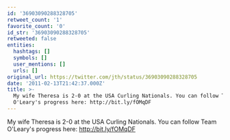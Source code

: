```yaml
---
id: '36903090288328705'
retweet_count: '1'
favorite_count: '0'
id_str: '36903090288328705'
retweeted: false
entities:
  hashtags: []
  symbols: []
  user_mentions: []
  urls: []
original_url: https://twitter.com/jth/status/36903090288328705
date: '2011-02-13T21:42:37.000Z'
title: >-
  My wife Theresa is 2-0 at the USA Curling Nationals. You can follow Team
  O'Leary's progress here: http://bit.ly/fOMqDF
---
```


My wife Theresa is 2-0 at the USA Curling Nationals. You can follow Team O'Leary's progress here: http://bit.ly/fOMqDF